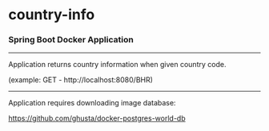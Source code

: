 # country-info
### Spring Boot Docker Application
***
Application returns country information when given country code.

(example: GET - http&#58;//localhost:8080/BHR)
***
Application requires downloading image database:

https://github.com/ghusta/docker-postgres-world-db
